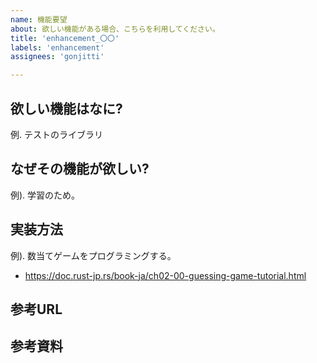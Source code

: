 ```yaml
---
name: 機能要望
about: 欲しい機能がある場合、こちらを利用してください。
title: 'enhancement_〇〇'
labels: 'enhancement'
assignees: 'gonjitti'

---
```


## 欲しい機能はなに?
例. テストのライブラリ


## なぜその機能が欲しい?
例). 学習のため。


## 実装方法
例). 数当てゲームをプログラミングする。
- https://doc.rust-jp.rs/book-ja/ch02-00-guessing-game-tutorial.html

## 参考URL


## 参考資料
